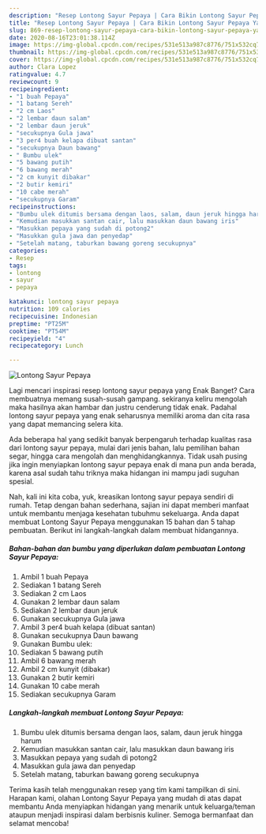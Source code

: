 ```yaml
---
description: "Resep Lontong Sayur Pepaya | Cara Bikin Lontong Sayur Pepaya Yang Enak Banget"
title: "Resep Lontong Sayur Pepaya | Cara Bikin Lontong Sayur Pepaya Yang Enak Banget"
slug: 869-resep-lontong-sayur-pepaya-cara-bikin-lontong-sayur-pepaya-yang-enak-banget
date: 2020-08-16T23:01:38.114Z
image: https://img-global.cpcdn.com/recipes/531e513a987c8776/751x532cq70/lontong-sayur-pepaya-foto-resep-utama.jpg
thumbnail: https://img-global.cpcdn.com/recipes/531e513a987c8776/751x532cq70/lontong-sayur-pepaya-foto-resep-utama.jpg
cover: https://img-global.cpcdn.com/recipes/531e513a987c8776/751x532cq70/lontong-sayur-pepaya-foto-resep-utama.jpg
author: Clara Lopez
ratingvalue: 4.7
reviewcount: 9
recipeingredient:
- "1 buah Pepaya"
- "1 batang Sereh"
- "2 cm Laos"
- "2 lembar daun salam"
- "2 lembar daun jeruk"
- "secukupnya Gula jawa"
- "3 per4 buah kelapa dibuat santan"
- "secukupnya Daun bawang"
- " Bumbu ulek"
- "5 bawang putih"
- "6 bawang merah"
- "2 cm kunyit dibakar"
- "2 butir kemiri"
- "10 cabe merah"
- "secukupnya Garam"
recipeinstructions:
- "Bumbu ulek ditumis bersama dengan laos, salam, daun jeruk hingga harum"
- "Kemudian masukkan santan cair, lalu masukkan daun bawang iris"
- "Masukkan pepaya yang sudah di potong2"
- "Masukkan gula jawa dan penyedap"
- "Setelah matang, taburkan bawang goreng secukupnya"
categories:
- Resep
tags:
- lontong
- sayur
- pepaya

katakunci: lontong sayur pepaya 
nutrition: 109 calories
recipecuisine: Indonesian
preptime: "PT25M"
cooktime: "PT54M"
recipeyield: "4"
recipecategory: Lunch

---
```



![Lontong Sayur Pepaya](https://img-global.cpcdn.com/recipes/531e513a987c8776/751x532cq70/lontong-sayur-pepaya-foto-resep-utama.jpg)

Lagi mencari inspirasi resep lontong sayur pepaya yang Enak Banget? Cara membuatnya memang susah-susah gampang. sekiranya keliru mengolah maka hasilnya akan hambar dan justru cenderung tidak enak. Padahal lontong sayur pepaya yang enak seharusnya memiliki aroma dan cita rasa yang dapat memancing selera kita.

Ada beberapa hal yang sedikit banyak berpengaruh terhadap kualitas rasa dari lontong sayur pepaya, mulai dari jenis bahan, lalu pemilihan bahan segar, hingga cara mengolah dan menghidangkannya. Tidak usah pusing jika ingin menyiapkan lontong sayur pepaya enak di mana pun anda berada, karena asal sudah tahu triknya maka hidangan ini mampu jadi suguhan spesial.




Nah, kali ini kita coba, yuk, kreasikan lontong sayur pepaya sendiri di rumah. Tetap dengan bahan sederhana, sajian ini dapat memberi manfaat untuk membantu menjaga kesehatan tubuhmu sekeluarga. Anda dapat membuat Lontong Sayur Pepaya menggunakan 15 bahan dan 5 tahap pembuatan. Berikut ini langkah-langkah dalam membuat hidangannya.

<!--inarticleads1-->

##### Bahan-bahan dan bumbu yang diperlukan dalam pembuatan Lontong Sayur Pepaya:

1. Ambil 1 buah Pepaya
1. Sediakan 1 batang Sereh
1. Sediakan 2 cm Laos
1. Gunakan 2 lembar daun salam
1. Sediakan 2 lembar daun jeruk
1. Gunakan secukupnya Gula jawa
1. Ambil 3 per4 buah kelapa (dibuat santan)
1. Gunakan secukupnya Daun bawang
1. Gunakan  Bumbu ulek:
1. Sediakan 5 bawang putih
1. Ambil 6 bawang merah
1. Ambil 2 cm kunyit (dibakar)
1. Gunakan 2 butir kemiri
1. Gunakan 10 cabe merah
1. Sediakan secukupnya Garam




<!--inarticleads2-->

##### Langkah-langkah membuat Lontong Sayur Pepaya:

1. Bumbu ulek ditumis bersama dengan laos, salam, daun jeruk hingga harum
1. Kemudian masukkan santan cair, lalu masukkan daun bawang iris
1. Masukkan pepaya yang sudah di potong2
1. Masukkan gula jawa dan penyedap
1. Setelah matang, taburkan bawang goreng secukupnya




Terima kasih telah menggunakan resep yang tim kami tampilkan di sini. Harapan kami, olahan Lontong Sayur Pepaya yang mudah di atas dapat membantu Anda menyiapkan hidangan yang menarik untuk keluarga/teman ataupun menjadi inspirasi dalam berbisnis kuliner. Semoga bermanfaat dan selamat mencoba!
